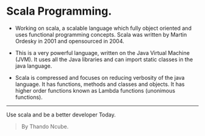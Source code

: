 # Scala Programming.

- Working on scala, a scalable language which fully object oriented and uses functional programming concepts. Scala was written by Martin Ordesky in 2001 and opensourced in 2004. 

- This is a very powerful language, written on the Java Virtual Machine (JVM). It uses all the Java libraries and can import static classes in the java language. 

- Scala is compressed and focuses on reducing verbosity of the java language. It has functions, methods and classes and objects. It has higher order functions known as Lambda functions (unonimous functions).

---
Use scala and be a better developer Today.

> By Thando Ncube. 
